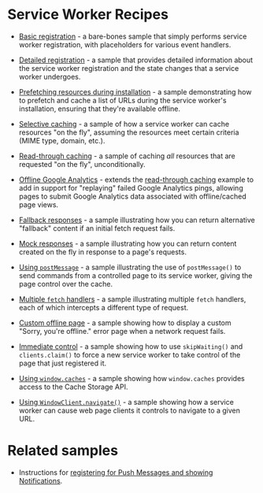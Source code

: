 # Service Worker Recipes

- [Basic registration](https://googlechrome.github.io/samples/service-worker/registration/index.html) -
a bare-bones sample that simply performs service worker registration, with placeholders for various event handlers.

- [Detailed registration](https://googlechrome.github.io/samples/service-worker/registration-events/index.html) -
a sample that provides detailed information about the service worker registration and the state changes that a
service worker undergoes.

- [Prefetching resources during installation](https://googlechrome.github.io/samples/service-worker/prefetch/index.html) -
a sample demonstrating how to prefetch and cache a list of URLs during the service worker's installation, ensuring that they're
available offline.

- [Selective caching](https://googlechrome.github.io/samples/service-worker/selective-caching/index.html) -
a sample of how a service worker can cache resources "on the fly", assuming the resources meet certain criteria (MIME type,
domain, etc.).

- [Read-through caching](https://googlechrome.github.io/samples/service-worker/read-through-caching/index.html) -
a sample of caching _all_ resources that are requested "on the fly", unconditionally.

- [Offline Google Analytics](https://googlechrome.github.io/samples/service-worker/offline-analytics/index.html) -
extends the [read-through caching](https://googlechrome.github.io/samples/service-worker/read-through-caching/index.html) example to add in support for "replaying" failed Google Analytics pings, allowing pages to submit Google Analytics data associated with offline/cached page views.

- [Fallback responses](https://googlechrome.github.io/samples/service-worker/fallback-response/index.html) -
a sample illustrating how you can return alternative "fallback" content if an initial fetch request fails.

- [Mock responses](https://googlechrome.github.io/samples/service-worker/mock-responses/index.html) -
a sample illustrating how you can return content created on the fly in response to a page's requests.

- [Using `postMessage`](https://googlechrome.github.io/samples/service-worker/post-message/index.html) -
a sample illustrating the use of `postMessage()` to send commands from a controlled page to its service worker, giving the page control over the cache.

- [Multiple `fetch` handlers](https://googlechrome.github.io/samples/service-worker/multiple-handlers/index.html) -
a sample illustrating multiple `fetch` handlers, each of which intercepts a different type of request.

- [Custom offline page](https://googlechrome.github.io/samples/service-worker/custom-offline-page/index.html) -
a sample showing how to display a custom "Sorry, you're offline." error page when a network request fails.

- [Immediate control](https://googlechrome.github.io/samples/service-worker/immediate-control/index.html) -
a sample showing how to use `skipWaiting()` and `clients.claim()` to force a new service worker to
take control of the page that just registered it.

- [Using `window.caches`](https://googlechrome.github.io/samples/service-worker/window-caches/index.html) -
a sample showing how `window.caches` provides access to the Cache Storage API.

- [Using `WindowClient.navigate()`](https://googlechrome.github.io/samples/service-worker/windowclient-navigate/index.html) -
a sample showing how a service worker can cause web page clients it controls to
navigate to a given URL.


# Related samples

- Instructions for [registering for Push Messages and showing Notifications](https://github.com/GoogleChrome/samples/tree/gh-pages/push-messaging-and-notifications).
